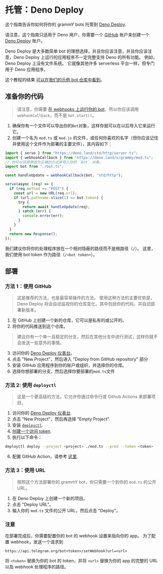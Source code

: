 # 托管：Deno Deploy

这个指南告诉你如何将你的 grammY bots 托管到 [Deno Deploy](https://deno.com/deploy).

请注意，这个指南只适用于 Deno 用户，你需要一个 [GitHub](https://github.com) 账户来创建一个 [Deno Deploy](https://deno.com/deploy) 账户。

Deno Deploy 是大多数简单 bot 的理想选择，并且你应该注意，并且你应该注意，Deno Deploy 上运行的应用程序不一定完整支持 Deno 的所有功能。
例如，Deno Deploy 上没有文件系统。
它就像其他许多 serverless 平台一样，但专门用于 Deno 应用程序。

这个教程的结果 [可以在我们的示例 bot 仓库中看到](https://github.com/grammyjs/examples/tree/main/deno-deploy)。

## 准备你的代码

> 请注意，你需要 [在 webhooks 上运行你的 bot](../guide/deployment-types.md#如何使用-webhooks)，所以你应该调用 `webhookCallback`，而不是 `bot.start()`。

1. 确保你有一个文件可以导出你的`Bot`对象，这样你就可以在以后导入它来运行它。
2. 创建一个名为 `mod.ts` 或 `mod.js` 的文件，或任何你喜欢的名字（但你应该记住并使用这个文件作为部署的主要文件），其内容如下：

```ts
import { serve } from "https://deno.land/std/http/server.ts";
import { webhookCallback } from "https://deno.land/x/grammy/mod.ts";
// 你可以将其修改为正确的方式来导入你的 `Bot` 对象。
import bot from "./bot.ts";

const handleUpdate = webhookCallback(bot, "std/http");

serve(async (req) => {
  if (req.method == "POST") {
    const url = new URL(req.url);
    if (url.pathname.slice(1) == bot.token) {
      try {
        return await handleUpdate(req);
      } catch (err) {
        console.error(err);
      }
    }
  }
  return new Response();
});
```

我们建议你将你的处理程序放在一个相对隐蔽的路径而不是根路径（`/`）。
这里，我们使用 bot token 作为路径（`/<bot token>`）。

## 部署

### 方法 1：使用 GitHub

> 这是推荐的方法，也是最容易操作的方法。
> 使用这种方法的主要优势是，Deno Deploy 将会自动监视你的仓库变化，其中包括你的代码，并自动部署新版本。

1. 在 GitHub 上创建一个新的仓库，它可以是私有的或公开的。
2. 将你的代码推送到这个仓库。

> 建议你有一个单一且稳定的分支，然后在其他分支中进行测试，这样你就不会发送一些意外的事情。

3. 访问你的 [Deno Deploy 仪表台](https://dash.deno.com/projects)。
4. 点击 "New Project"，然后进入 "Deploy from GitHub repository" 部分
5. 安装 GitHub 应用程序到你的账户或组织，并选择你的仓库。
6. 选择你想部署的分支，然后选择你要部署的`mod.ts`文件

### 方法 2: 使用 `deployctl`

> 这是一个更高级的方法，它允许你通过命令行或 Github Actions 来部署项目。

1. 访问你的 [Deno Deploy 仪表台](https://dash.deno.com/projects).
2. 点击 "New Project"，然后再选择 "Empty Project".
3. 安装 [`deployctl`](https://github.com/denoland/deployctl).
4. [创建一个访问 token](https://dash.deno.com/user/access-tokens).
5. 执行以下命令：

```bash
deployctl deploy --project <project> ./mod.ts --prod --token <token>
```

6. 配置 GitHub Action，请参考 [这里](https://github.com/denoland/deployctl/blob/main/action/README.md).

### 方法 3：使用 URL

> 按照这个方法部署你的 grammY bot，你只需要一个到你的 `mod.ts` 的公开 URL。

1. 在 Deno Deploy 上创建一个新的项目。
2. 点击 "Deploy URL"。
3. 输入你的 `mod.ts` 文件的公开 URL，然后点击 "Deploy"。

### 注意

在部署完成后，你需要配置你的 bot 的 webhook 设置来指向你的 app。
为了配置 webhook，发送一个请求到

```text
https://api.telegram.org/bot<token>/setWebhook?url=<url>
```

将 `<token>` 替换为你的 bot 的 token，并将 `<url>` 替换为你的 app 的完整的 URL 以及 webhook 处理程序的路径。
